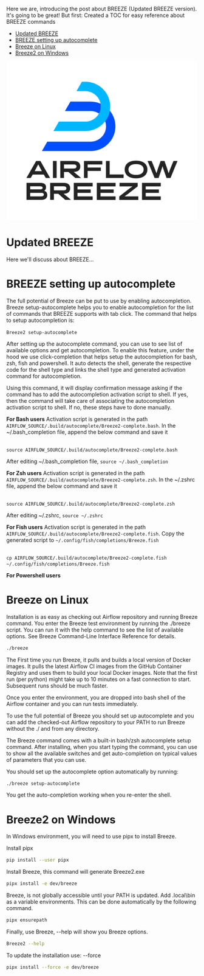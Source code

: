 <!--
 Licensed to the Apache Software Foundation (ASF) under one
 or more contributor license agreements.  See the NOTICE file
 distributed with this work for additional information
 regarding copyright ownership.  The ASF licenses this file
 to you under the Apache License, Version 2.0 (the
 "License"); you may not use this file except in compliance
 with the License.  You may obtain a copy of the License at

   http://www.apache.org/licenses/LICENSE-2.0

 Unless required by applicable law or agreed to in writing,
 software distributed under the License is distributed on an
 "AS IS" BASIS, WITHOUT WARRANTIES OR CONDITIONS OF ANY
 KIND, either express or implied.  See the License for the
 specific language governing permissions and limitations
 under the License.
 -->

Here we are, introducing the post about BREEZE (Updated BREEZE version). It's going to be great!
But first: Created a TOC for easy reference about BREEZE commands

<!-- START doctoc generated TOC please keep comment here to allow auto update -->
<!-- DON'T EDIT THIS SECTION, INSTEAD RE-RUN doctoc TO UPDATE -->

- [Updated BREEZE](#updated-breeze)
- [BREEZE setting up autocomplete](#breeze-setting-up-autocomplete)
- [Breeze on Linux](#breeze-on-linux)
- [Breeze2 on Windows](#breeze2-on-windows)

<!-- END doctoc generated TOC please keep comment here to allow auto update -->

<div align="center">
    <img src="../../../images/AirflowBreeze_logo.png"
        alt="Airflow Breeze - Development and Test Environment for Apache Airflow">
</div>

# Updated BREEZE

Here we'll discuss about BREEZE...

# BREEZE setting up autocomplete

The full potential of Breeze can be put to use by enabling autocompletion. Breeze setup-autocomplete helps you to enable autocompletion for the list of commands that BREEZE supports with tab click. The command that helps to setup autocompletion is:

`Breeze2 setup-autocomplete`

After setting up the autocomplete command, you can use <TAB> to see list of available options and get autocompletion. To enable this feature, under the hood we use click-completion that helps setup the autocompletion for bash, zsh, fish and powershell. It auto detects the shell, generate the respective code for the shell type and links the shell type and generated activation command for autocompletion.

Using this command, it will display confirmation message asking if the command has to add the autocompletion activation script to shell. If yes, then the command will take care of associating the autocompletion activation script to shell. If no, these steps have to done manually.

**For Bash users**
Activation script is generated in the path `AIRFLOW_SOURCE/.build/autocomplete/Breeze2-complete.bash`. In the ~/.bash_completion file, append the below command and save it

```

source AIRFLOW_SOURCE/.build/autocomplete/Breeze2-complete.bash

```

After editing ~/.bash_completion file, `source ~/.bash_completion`

**For Zsh users**
Activation script is generated in the path `AIRFLOW_SOURCE/.build/autocomplete/Breeze2-complete.zsh`. In the ~/.zshrc file, append the below command and save it

```

source AIRFLOW_SOURCE/.build/autocomplete/Breeze2-complete.zsh

```

After editing ~/.zshrc, `source ~/.zshrc`

**For Fish users**
Activation script is generated in the path `AIRFLOW_SOURCE/.build/autocomplete/Breeze2-complete.fish`. Copy the generated script to `~/.config/fish/completions/Breeze.fish`

```

cp AIRFLOW_SOURCE/.build/autocomplete/Breeze2-complete.fish ~/.config/fish/completions/Breeze.fish

```

**For Powershell users**

# Breeze on Linux

Installation is as easy as checking out Airflow repository and running Breeze command. You enter the Breeze test environment by running the ./breeze script. You can run it with the help command to see the list of available options. See Breeze Command-Line Interface Reference for details.

```bash
./breeze
```

The First time you run Breeze, it pulls and builds a local version of Docker images. It pulls the latest Airflow CI images from the GitHub Container Registry and uses them to build your local Docker images. Note that the first run (per python) might take up to 10 minutes on a fast connection to start. Subsequent runs should be much faster.

Once you enter the environment, you are dropped into bash shell of the Airflow container and you can run tests immediately.

To use the full potential of Breeze you should set up autocomplete and you can add the checked-out Airflow repository to your PATH to run Breeze without the ./ and from any directory.

The Breeze command comes with a built-in bash/zsh autocomplete setup command. After installing, when you start typing the command, you can use <TAB> to show all the available switches and get auto-completion on typical values of parameters that you can use.

You should set up the autocomplete option automatically by running:

```bash
./breeze setup-autocomplete
```

You get the auto-completion working when you re-enter the shell.

# Breeze2 on Windows

In Windows environment, you will need to use pipx to install Breeze.

Install pipx

```bash
pip install --user pipx
```

Install Breeze, this command will generate Breeze2.exe

```bash
pipx install -e dev/breeze
```

Breeze, is not globally accessible until your PATH is updated. Add <USER FOLDER>\.local\bin as a variable environments. This can be done automatically by the following command.

```bash
pipx ensurepath
```

Finally, use Breeze, --help will show you Breeze options.

```bash
Breeze2 --help
```

To update the installation use: --force

```bash
pipx install --force -e dev/breeze
```
